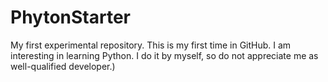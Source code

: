 # PhytonStarter
My first experimental repository.
This is my first time in GitHub. I am interesting in learning Python. I do it by myself, so do not appreciate me as well-qualified developer.)
